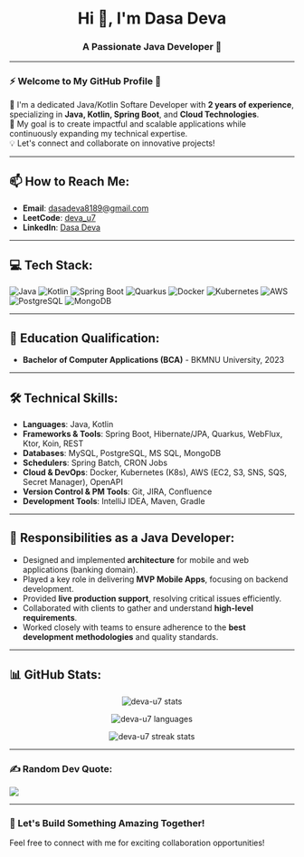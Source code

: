 <h1 align="center">Hi 👋, I'm Dasa Deva</h1>
<h3 align="center">A Passionate Java Developer 🌟</h3>

---

### ⚡ Welcome to My GitHub Profile 🚀  
🔭 I'm a dedicated Java/Kotlin Softare Developer with **2 years of experience**, specializing in **Java, Kotlin, Spring Boot**, and **Cloud Technologies**.  
🎯 My goal is to create impactful and scalable applications while continuously expanding my technical expertise.  
💡 Let's connect and collaborate on innovative projects!

---

## 📫 How to Reach Me:
- **Email**: dasadeva8189@gmail.com  
- **LeetCode**: [deva_u7](https://leetcode.com/deva_u7/)  
- **LinkedIn**: [Dasa Deva](https://www.linkedin.com/in/deva-u7/)

---

## 💻 Tech Stack:
![Java](https://img.shields.io/badge/java-%23ED8B00.svg?style=plastic&logo=openjdk&logoColor=white) 
![Kotlin](https://img.shields.io/badge/kotlin-%230095D5.svg?style=plastic&logo=kotlin&logoColor=white) 
![Spring Boot](https://img.shields.io/badge/springboot-%236DB33F.svg?style=plastic&logo=springboot&logoColor=white) 
![Quarkus](https://img.shields.io/badge/quarkus-%23202429.svg?style=plastic&logo=quarkus&logoColor=white)
![Docker](https://img.shields.io/badge/docker-%230db7ed.svg?style=plastic&logo=docker&logoColor=white) 
![Kubernetes](https://img.shields.io/badge/kubernetes-%23326ce5.svg?style=plastic&logo=kubernetes&logoColor=white) 
![AWS](https://img.shields.io/badge/aws-%23FF9900.svg?style=plastic&logo=amazonaws&logoColor=white)  
![PostgreSQL](https://img.shields.io/badge/postgresql-%23336791.svg?style=plastic&logo=postgresql&logoColor=white) 
![MongoDB](https://img.shields.io/badge/mongodb-%2347A248.svg?style=plastic&logo=mongodb&logoColor=white) 

---

## 🌟 Education Qualification:
- **Bachelor of Computer Applications (BCA)** - BKMNU University, 2023

---

## 🛠️ Technical Skills:
- **Languages**: Java, Kotlin  
- **Frameworks & Tools**: Spring Boot, Hibernate/JPA, Quarkus, WebFlux, Ktor, Koin, REST  
- **Databases**: MySQL, PostgreSQL, MS SQL, MongoDB  
- **Schedulers**: Spring Batch, CRON Jobs  
- **Cloud & DevOps**: Docker, Kubernetes (K8s), AWS (EC2, S3, SNS, SQS, Secret Manager), OpenAPI  
- **Version Control & PM Tools**: Git, JIRA, Confluence  
- **Development Tools**: IntelliJ IDEA, Maven, Gradle  

---

## 🎯 Responsibilities as a Java Developer:
- Designed and implemented **architecture** for mobile and web applications (banking domain).  
- Played a key role in delivering **MVP Mobile Apps**, focusing on backend development.  
- Provided **live production support**, resolving critical issues efficiently.  
- Collaborated with clients to gather and understand **high-level requirements**.  
- Worked closely with teams to ensure adherence to the **best development methodologies** and quality standards.  

---

## 📊 GitHub Stats:
<p align="center">
  <img src="https://github-readme-stats.vercel.app/api?username=deva-u7&show_icons=true&locale=en" alt="deva-u7 stats" />  
</p>
<p align="center">
  <img src="https://github-readme-stats.vercel.app/api/top-langs?username=deva-u7&show_icons=true&locale=en&layout=compact" alt="deva-u7 languages" />
</p>
<p align="center">
  <img src="https://github-readme-streak-stats.herokuapp.com/?user=deva-u7&" alt="deva-u7 streak stats" />
</p>

---

### ✍️ Random Dev Quote:
![](https://quotes-github-readme.vercel.app/api?type=horizontal&theme=gruvbox)

---

### 🚀 Let's Build Something Amazing Together!
Feel free to connect with me for exciting collaboration opportunities!
